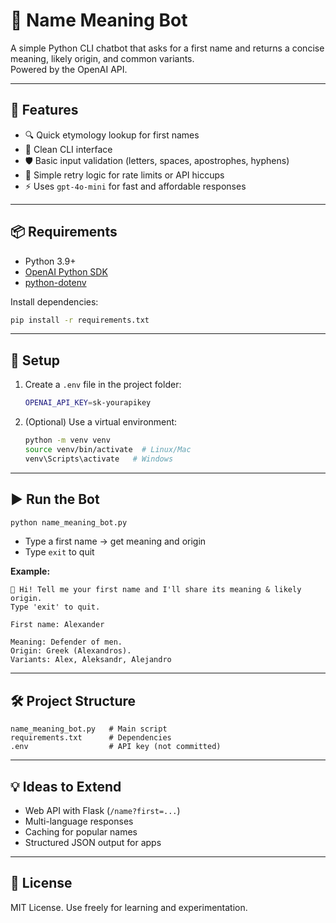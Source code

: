 
# 🧾 Name Meaning Bot

A simple Python CLI chatbot that asks for a first name and returns a concise meaning, likely origin, and common variants.  
Powered by the OpenAI API.

---

## 🚀 Features
- 🔍 Quick etymology lookup for first names  
- 🎨 Clean CLI interface  
- 🛡️ Basic input validation (letters, spaces, apostrophes, hyphens)  
- 🔁 Simple retry logic for rate limits or API hiccups  
- ⚡ Uses `gpt-4o-mini` for fast and affordable responses  

---

## 📦 Requirements

- Python 3.9+  
- [OpenAI Python SDK](https://pypi.org/project/openai/)  
- [python-dotenv](https://pypi.org/project/python-dotenv/)

Install dependencies:
```bash
pip install -r requirements.txt
```

---

## 🔑 Setup

1. Create a `.env` file in the project folder:
   ```bash
   OPENAI_API_KEY=sk-yourapikey
   ```
2. (Optional) Use a virtual environment:
   ```bash
   python -m venv venv
   source venv/bin/activate  # Linux/Mac
   venv\Scripts\activate   # Windows
   ```

---

## ▶️ Run the Bot

```bash
python name_meaning_bot.py
```

- Type a first name → get meaning and origin  
- Type `exit` to quit  

**Example:**
```
👋 Hi! Tell me your first name and I'll share its meaning & likely origin.
Type 'exit' to quit.

First name: Alexander

Meaning: Defender of men.
Origin: Greek (Alexandros).
Variants: Alex, Aleksandr, Alejandro
```

---

## 🛠️ Project Structure

```
name_meaning_bot.py   # Main script
requirements.txt      # Dependencies
.env                  # API key (not committed)
```

---

## 💡 Ideas to Extend

- Web API with Flask (`/name?first=...`)  
- Multi-language responses  
- Caching for popular names  
- Structured JSON output for apps  

---

## 📜 License

MIT License. Use freely for learning and experimentation.
